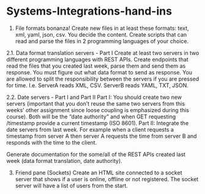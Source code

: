 # Systems-Integrations-hand-ins

1. File formats bonanza!
Create new files in at least these formats: text, xml, yaml, json, csv.
You decide the content.
Create scripts that can read and parse the files in 2 programming languages of your choice.

2.1. Data format translation servers - Part I
Create at least two servers in two different programming languages with REST APIs. Create endpoints that read the files that you created last week, parse them and send them as response. You must figure out what data format to send as response.
You are allowed to split the responsibility between the servers if you are pressed for time. I.e. ServerA reads XML, CSV. ServerB reads YAML, TXT, JSON.

2.2. Date servers - Part I and Part II
Part I: You should create two new servers (important that you don’t reuse the same two servers from this weeks’ other assignment since loose coupling is emphasized during this course). Both will be the “date authority” and when GET requesting /timestamp provide a current timestamp (ISO 8601).
Part II: Integrate the date servers from last week.
For example when a client requests a timestamp from server A then server A requests the time from server B and responds with the time to the client.

Generate documentation for the some/all of the REST APIs created last week (data format translation, date authority).

3. Friend pane (Sockets)
Create an HTML site connected to a socket server that shows if a user is online, offline or not registered. The socket server will have a list of users from the start.
